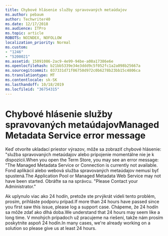 ```yaml
---
title: Chybové hlásenie služby spravovaných metaúdajov
ms.author: pebaum
author: Techwriter40
ms.date: 12/17/2018
ms.audience: ITPro
ms.topic: article
ROBOTS: NOINDEX, NOFOLLOW
localization_priority: Normal
ms.custom:
- "1246"
- "5200021"
ms.assetid: 15091086-2ac9-4e99-94be-a08a17386e6e
ms.openlocfilehash: b21bb5339e34e3ddd9c5f052fc1a2a098b25667a
ms.sourcegitcommit: 037331d71f06750d972c0b6278b23bb15c4806ca
ms.translationtype: MT
ms.contentlocale: sk-SK
ms.lasthandoff: 10/18/2019
ms.locfileid: "36754315"
---
```

# <a name="managed-metadata-service-error-message"></a><span data-ttu-id="eb2ac-102">Chybové hlásenie služby spravovaných metaúdajov</span><span class="sxs-lookup"><span data-stu-id="eb2ac-102">Managed Metadata Service error message</span></span>

<span data-ttu-id="eb2ac-103">Keď otvoríte ukladací priestor výrazov, môže sa zobraziť chybové hlásenie: "služba spravovaných metaúdajov alebo pripojenie momentálne nie je k dispozícii.</span><span class="sxs-lookup"><span data-stu-id="eb2ac-103">When you open the Term Store, you may see an error message: "The Managed Metadata Service or Connection is currently not available.</span></span> <span data-ttu-id="eb2ac-104">Fond aplikácií alebo webová služba spravovaných metaúdajov nemusí byť spustená.</span><span class="sxs-lookup"><span data-stu-id="eb2ac-104">The Application Pool or Managed Metadata Web Service may not have been started.</span></span> <span data-ttu-id="eb2ac-105">Obráťte sa na správcu. "</span><span class="sxs-lookup"><span data-stu-id="eb2ac-105">Please Contact your Administrator."</span></span>
  
<span data-ttu-id="eb2ac-106">Ak uplynulo viac ako 24 hodín, pretože ste prvýkrát videli tento problém, prosím, prihláste podporu prípad.</span><span class="sxs-lookup"><span data-stu-id="eb2ac-106">If more than 24 hours have passed since you first saw this issue, please log a support case.</span></span> <span data-ttu-id="eb2ac-107">Chápeme, že 24 hodín sa môže zdať ako dlhá doba.</span><span class="sxs-lookup"><span data-stu-id="eb2ac-107">We understand that 24 hours may seem like a long time.</span></span> <span data-ttu-id="eb2ac-108">V mnohých prípadoch už pracujeme na riešení, takže nám prosím poskytnite aspoň 24 hodín.</span><span class="sxs-lookup"><span data-stu-id="eb2ac-108">In many cases, we're already working on a solution so please give us at least 24 hours.</span></span>
  